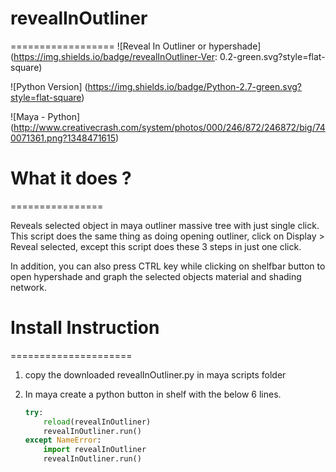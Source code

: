# revealInOutliner 
==================
![Reveal In Outliner or hypershade]
(https://img.shields.io/badge/revealInOutliner-Ver: 0.2-green.svg?style=flat-square)

![Python Version]
(https://img.shields.io/badge/Python-2.7-green.svg?style=flat-square)




![Maya - Python]
(http://www.creativecrash.com/system/photos/000/246/872/246872/big/740071361.png?1348471615)

# What it does ?
================

Reveals selected object in maya outliner massive tree with just single click.
This script does the same thing as doing opening outliner, click on Display > Reveal selected,
except this script does these 3 steps in just one click.

In addition, you can also press CTRL key while clicking on shelfbar button to open hypershade  and graph
the selected objects material and shading network.


# Install Instruction
=====================

1. copy the downloaded revealInOutliner.py in maya scripts folder
2. In maya create a python button in shelf with the below 6 lines.

	```python
	try:
		reload(revealInOutliner)
		revealInOutliner.run()
	except NameError:
		import revealInOutliner
		revealInOutliner.run()
	```


